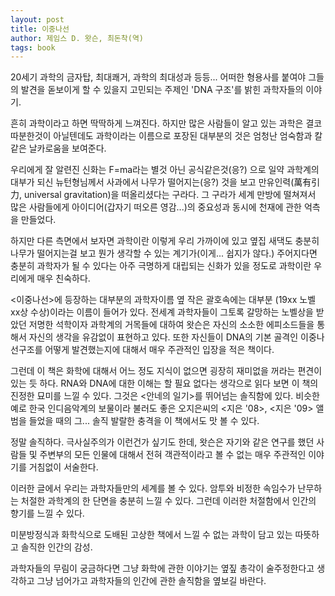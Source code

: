 ```yaml
---
layout: post
title: 이중나선
author: 제임스 D. 왓슨, 최돈착(역)
tags: book
---
```


20세기 과학의 금자탑, 최대쾌거, 과학의 최대성과 등등... 어떠한 형용사를 붙여야 그들의 발견을 돋보이게 할 수 있을지 고민되는 주제인 'DNA 구조'를 밝힌 과학자들의 이야기.

흔히 과학이라고 하면 딱딱하게 느껴진다. 하지만 많은 사람들이 알고 있는 과학은 결코 따분한것이 아닐텐데도 과학이라는 이름으로 포장된 대부분의 것은 엄청난 엄숙함과 칼같은 날카로움을 보여준다.

우리에게 잘 알련진 신화는 F=ma라는 별것 아닌 공식같은것(응?) 으로 일약 과학계의 대부가 되신 뉴턴형님께서 사과에서 나무가 떨어지는(응?) 것을 보고 만유인력(萬有引力, universal gravitation)을 떠올리셨다는 구라다. 그 구라가 세계 만방에 떨쳐져서 많은 사람들에게 아이디어(갑자기 떠오른 영감...)의 중요성과 동시에 천재에 관한 억측을 만들었다.

하지만 다른 측면에서 보자면 과학이란 이렇게 우리 가까이에 있고 옆집 새댁도 충분히 나무가 떨어지는걸 보고 뭔가 생각할 수 있는 계기가(이게... 쉽지가 않다.) 주어지다면 충분히 과학자가 될 수 있다는 아주 극명하게 대립되는 신화가 있을 정도로 과학이란 우리에게 매우 친숙하다.

<이중나선>에 등장하는 대부분의 과학자이름 옆 작은 괄호속에는 대부분 (19xx 노벨 xx상 수상)이라는 이름이 들어가 있다. 전세계 과학자들이 그토록 갈망하는 노벨상을 받았던 저명한 석학이자 과학계의 거목들에 대하여 왓슨은 자신의 소소한 에피소드들을 통해서 자신의 생각을 유감없이 표현하고 있다. 또한 자신들이 DNA의 기본 골격인 이중나선구조를 어떻게 발견했는지에 대해서 매우 주관적인 입장을 적은 책이다.

그런데 이 책은 화학에 대해서 어느 정도 지식이 없으면 굉장히 재미없을 꺼라는 편견이 있는 듯 하다. RNA와 DNA에 대한 이해는 할 필요 없다는 생각으로 읽다 보면 이 책의 진정한 묘미를 느낄 수 있다. 그것은 <안네의 일기>를 뛰어넘는 솔직함에 있다. 비슷한 예로 한국 인디음악계의 보물이라 불러도 좋은 오지은씨의 <지은 '08>, <지은 '09> 앨범을 들었을 때의 그... 솔직 발랄한 충격을 이 책에서도 맛 볼 수 있다.

정말 솔직하다. 극사실주의가 이런건가 싶기도 한데, 왓슨은 자기와 같은 연구를 했던 사람들 및 주변부의 모든 인물에 대해서 전혀 객관적이라고 볼 수 없는 매우 주관적인 이야기를 거침없이 서술한다.

이러한 글에서 우리는 과학자들만의 세계를 볼 수 있다. 암투와 비정한 속임수가 난무하는 처절한 과학계의 한 단면을 충분히 느낄 수 있다. 그런데 이러한 처절함에서 인간의 향기를 느낄 수 있다.

미분방정식과 화학식으로 도배된 고상한 책에서 느낄 수 없는 과학이 담고 있는 따뜻하고 솔직한 인간의 감성.

과학자들의 무림이 궁금하다면 그냥 화학에 관한 이야기는 옆짚 총각이 술주정한다고 생각하고 그냥 넘어가고 과학자들의 인간에 관한 솔직함을 옆보길 바란다.